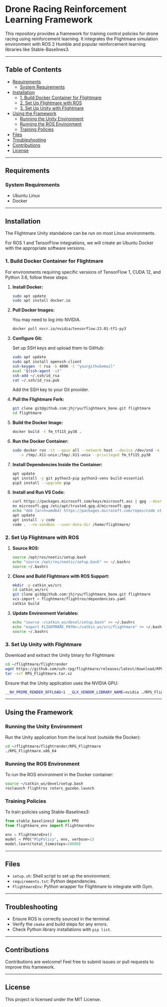 # Drone Racing Reinforcement Learning Framework

This repository provides a framework for training control policies for drone racing using reinforcement learning. It integrates the Flightmare simulation environment with ROS 2 Humble and popular reinforcement learning libraries like Stable-Baselines3.

---

## Table of Contents

- [Requirements](#requirements)
  - [System Requirements](#system-requirements)
- [Installation](#installation)
  - [1. Build Docker Container for Flightmare](#1-build-docker-container-for-flightmare)
  - [2. Set Up Flightmare with ROS](#2-set-up-flightmare-with-ros)
  - [3. Set Up Unity with Flightmare](#3-set-up-unity-with-flightmare)
- [Using the Framework](#using-the-framework)
  - [Running the Unity Environment](#running-the-unity-environment)
  - [Running the ROS Environment](#running-the-ros-environment)
  - [Training Policies](#training-policies)
- [Files](#files)
- [Troubleshooting](#troubleshooting)
- [Contributions](#contributions)
- [License](#license)

---

## Requirements

### System Requirements

- Ubuntu Linux
- Docker

---

## Installation

The Flightmare Unity standalone can be run on most Linux environments.

For ROS 1 and TensorFlow integrations, we will create an Ubuntu Docker with the appropriate software versions.

### 1. Build Docker Container for Flightmare

For environments requiring specific versions of TensorFlow 1, CUDA 12, and Python 3.6, follow these steps:

1. **Install Docker:**

   ```bash
   sudo apt update
   sudo apt install docker.io
   ```

2. **Pull Docker Images:**

   You may need to log into NVIDIA.

   ```bash
   docker pull nvcr.io/nvidia/tensorflow:23.01-tf1-py3
   ```

3. **Configure Git:**

   Set up SSH keys and upload them to GitHub:

   ```bash
   sudo apt update
   sudo apt install openssh-client
   ssh-keygen -t rsa -b 4096 -C "yourgithubemail"
   eval "$(ssh-agent -s)"
   ssh-add ~/.ssh/id_rsa
   cat ~/.ssh/id_rsa.pub
   ```

   Add the SSH key to your Git provider.

4. **Pull the Flightmare Fork:**

   ```bash
   git clone git@github.com:jhjryu/flightmare_bone.git flightmare
   cd flightmare
   ```

5. **Build the Docker Image:**

   ```bash
   docker build -t fm_tf115_py38 .
   ```

6. **Run the Docker Container:**

   ```bash
   sudo docker run -it --gpus all --network host --device /dev/snd -e DISPLAY=$DISPLAY \
      -v /tmp/.X11-unix:/tmp/.X11-unix --privileged fm_tf115_py38
   ```

7. **Install Dependencies Inside the Container:**

   ```bash
   apt update
   apt install -y git python3-pip python3-venv build-essential
   pip3 install --upgrade pip
   ```

8. **Install and Run VS Code:**

   ```bash
   curl https://packages.microsoft.com/keys/microsoft.asc | gpg --dearmor > microsoft.gpg
   mv microsoft.gpg /etc/apt/trusted.gpg.d/microsoft.gpg
   echo "deb [arch=amd64] https://packages.microsoft.com/repos/code stable main" > /etc/apt/sources.list.d/vscode.list
   apt update
   apt install -y code
   code . --no-sandbox --user-data-dir /home/flightmare/
   ```

### 2. Set Up Flightmare with ROS

1. **Source ROS:**

   ```bash
   source /opt/ros/noetic/setup.bash
   echo "source /opt/ros/noetic/setup.bash" >> ~/.bashrc
   source ~/.bashrc
   ```

2. **Clone and Build Flightmare with ROS Support:**

   ```bash
   mkdir -p catkin_ws/src
   cd catkin_ws/src
   git clone git@github.com:jhjryu/flightmare_bone.git flightmare
   vcs-import < flightmare/flightros/dependencies.yaml
   catkin build
   ```

3. **Update Environment Variables:**

   ```bash
   echo "source ~/catkin_ws/devel/setup.bash" >> ~/.bashrc
   echo "export FLIGHTMARE_PATH=~/catkin_ws/src/flightmare" >> ~/.bashrc
   source ~/.bashrc
   ```

### 3. Set Up Unity with Flightmare

Download and extract the Unity binary for Flightmare:

```bash
cd ~/flightmare/flightrender
wget https://github.com/uzh-rpg/flightmare/releases/latest/download/RPG_Flightmare.tar.xz
tar -xvf RPG_Flightmare.tar.xz
```

Ensure that the Unity application uses the NVIDIA GPU:

```bash
__NV_PRIME_RENDER_OFFLOAD=1 __GLX_VENDOR_LIBRARY_NAME=nvidia ./RPG_Flightmare.x86_64
```

---

## Using the Framework

### Running the Unity Environment

Run the Unity application from the local host (outside the Docker):

```bash
cd ~/flightmare/flightrender/RPG_Flightmare
./RPG_Flightmare.x86_64
```

### Running the ROS Environment

To run the ROS environment in the Docker container:

```bash
source ~/catkin_ws/devel/setup.bash
roslaunch flightros rotors_gazebo.launch
```

### Training Policies

To train policies using Stable-Baselines3:

```python
from stable_baselines3 import PPO
from flightmare_env import FlightmareEnv

env = FlightmareEnv()
model = PPO("MlpPolicy", env, verbose=1)
model.learn(total_timesteps=10000)
```

---

## Files

- `setup.sh`: Shell script to set up the environment.
- `requirements.txt`: Python dependencies.
- `FlightmareEnv`: Python wrapper for Flightmare to integrate with Gym.

---

## Troubleshooting

- Ensure ROS is correctly sourced in the terminal.
- Verify the `cmake` and build steps for any errors.
- Check Python library installations with `pip list`.

---

## Contributions

Contributions are welcome! Feel free to submit issues or pull requests to improve this framework.

---

## License

This project is licensed under the MIT License.

